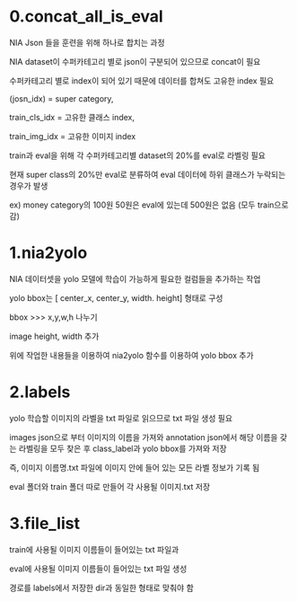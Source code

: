# 0.concat_all_is_eval
 

NIA Json 들을 훈련을 위해 하나로 합치는 과정

 

NIA dataset이 수퍼카테고리 별로 json이 구분되어 있으므로 concat이 필요

수퍼카테고리 별로 index이 되어 있기 때문에 데이터를 합쳐도 고유한 index 필요

(josn_idx) = super category, 

train_cls_idx = 고유한 클래스 index, 

train_img_idx = 고유한 이미지 index

train과 eval을 위해 각 수퍼카테고리별 dataset의 20%를 eval로 라벨링 필요

현재 super class의 20%만 eval로 분류하여 eval 데이터에 하위 클래스가 누락되는 경우가 발생

ex) money category의 100원 50원은 eval에 있는데 500원은 없음 (모두 train으로 감)

# 1.nia2yolo
 

NIA 데이터셋을 yolo 모델에 학습이 가능하게 필요한 컬럼들을 추가하는 작업

yolo bbox는 [ center_x, center_y, width. height] 형태로 구성

 

bbox >>> x,y,w,h 나누기

image height, width 추가

위에 작업한 내용들을 이용하여 nia2yolo 함수를 이용하여 yolo bbox 추가

 

# 2.labels
 

yolo 학습할 이미지의 라벨을 txt 파일로 읽으므로 txt 파일 생성 필요

 

images json으로 부터 이미지의 이름을 가져와 annotation json에서 해당 이름을 갖는 라벨링을 모두 찾은 후 class_label과 yolo bbox를 가져와 저장

즉, 이미지 이름명.txt  파일에 이미지 안에 들어 있는 모든 라벨 정보가 기록 됨 

eval 폴더와 train 폴더 따로 만들어 각 사용될 이미지.txt 저장

 

 

# 3.file_list
 

train에 사용될 이미지 이름들이 들어있는 txt 파일과

eval에 사용될 이미지 이름들이 들어있는 txt 파일 생성

 

경로를 labels에서 저장한 dir과 동일한 형태로 맞춰야 함
